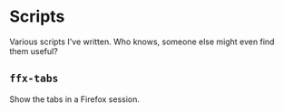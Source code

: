 # Scripts

Various scripts I've written.
Who knows, someone else might even find them useful?

## `ffx-tabs`

Show the tabs in a Firefox session.
